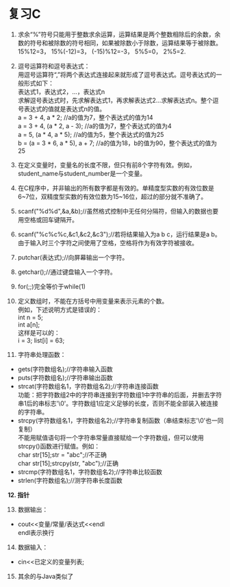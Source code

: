 # 复习C  
1. 求余“%”符号只能用于整数求余运算，运算结果是两个整数相除后的余数，余数的符号和被除数的符号相同，如果被除数小于除数，运算结果等于被除数。  
15%12=3， 15%(-12)=3， (-15)%12=-3， 5%5=0， 2%5=2.  
  
2. 逗号运算符和逗号表达式：  
用逗号运算符“,”将两个表达式连接起来就形成了逗号表达式。逗号表达式的一般形式如下：  
表达式1，表达式2，...，表达式n  
求解逗号表达式时，先求解表达式1，再求解表达式2...求解表达式n。整个逗号表达式的值就是表达式n的值。  
a = 3 + 4, a * 2;           //a的值为7，整个表达式的值为14  
a = 3 + 4, (a * 2, a - 3);  //a的值为7，整个表达式的值为4  
a = 5, (a * 4, a * 5);      //a的值为5，整个表达式的值为25  
b = (a = 3 * 6, a * 5), a + 7; //a的值为18，b的值为90，整个表达式的值为25  
  
3. 在定义变量时，变量名的长度不限，但只有前8个字符有效。例如，student_name与student_number是一个变量。  
  
4. 在C程序中，并非输出的所有数字都是有效的。单精度型实数的有效位数是6~7位，双精度型实数的有效位数为15~16位，超过的部分就不准确了。  
  
5. scanf("%d%d",&a,&b);//虽然格式控制中无任何分隔符，但输入的数据也要用空格或回车键隔开。  
  
6. scanf("%c%c%c,&c1,&c2,&c3");//若将结果输入为a b c，运行结果是a b。由于输入时三个字符之间使用了空格，空格将作为有效字符被接收。  
  
7. putchar(表达式);//向屏幕输出一个字符。  
  
8. getchar();//通过键盘输入一个字符。  
  
9. for(;;)完全等价于while(1)  
  
10. 定义数组时，不能在方括号中用变量来表示元素的个数。  
例如，下述说明方式是错误的：  
int n = 5;  
int a[n];  
这样是可以的：  
i = 3; list[i] = 63;
  
11. 字符串处理函数：  
* gets(字符数组名);//字符串输入函数  
* puts(字符数组名);//字符串输出函数  
* strcat(字符数组名1，字符数组名2);//字符串连接函数  
功能：把字符数组2中的字符串连接到字符数组1中字符串的后面，并删去字符串1后的串标志'\0'。字符数组1应定义足够的长度，否则不能全部装入被连接的字符串。  
* strcpy(字符数组名1，字符数组名2);//字符串复制函数（串结束标志'\0'也一同复制）  
不能用赋值语句将一个字符串常量直接赋给一个字符数组，但可以使用strcpy()函数进行赋值。例如：  
char str[15];str = "abc";//不正确  
char str[15];strcpy(str, "abc");//正确  
* strcmp(字符数组名1，字符数组名2);//字符串比较函数  
* strlen(字符数组名);//测字符串长度函数  
  
**12. 指针**  
  
13. 数据输出：  
* cout<<变量/常量/表达式<<endl  
endl表示换行  

14. 数据输入：  
* cin<<已定义的变量列表;  

15. 其余的与Java类似了
